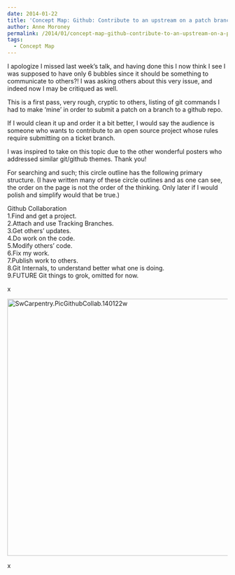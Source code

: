```yaml
---
date: 2014-01-22
title: 'Concept Map: Github: Contribute to an upstream on a patch branch'
author: Anne Moroney
permalink: /2014/01/concept-map-github-contribute-to-an-upstream-on-a-patch-branch/
tags:
  - Concept Map
---
```

I apologize I missed last week&#8217;s talk, and having done this I now think I see I was supposed to have only 6 bubbles since it should be something to communicate to others?! I was asking others about this very issue, and indeed now I may be critiqued as well.

This is a first pass, very rough, cryptic to others, listing of git commands I had to make &#8216;mine&#8217; in order to submit a patch on a branch to a github repo.

If I would clean it up and order it a bit better, I would say the audience is someone who wants to contribute to an open source project whose rules require submitting on a ticket branch.

I was inspired to take on this topic due to the other wonderful posters who addressed similar git/github themes. Thank you!

For searching and such; this circle outline has the following primary structure. (I have written many of these circle outlines and as one can see, the order on the page is not the order of the thinking. Only later if I would polish and simplify would that be true.)

Github Collaboration  
1.Find and get a project.  
2.Attach and use Tracking Branches.  
3.Get others&#8217; updates.  
4.Do work on the code.  
5.Modify others&#8217; code.  
6.Fix my work.  
7.Publish work to others.  
8.Git Internals, to understand better what one is doing.  
9.FUTURE Git things to grok, omitted for now.

x

[<img class="alignnone size-full wp-image-5618" alt="SwCarpentry.PicGithubCollab.140122w" src="http://teaching.software-carpentry.org/wp-content/uploads/2014/01/SwCarpentry.PicGithubCollab.140122w.png" width="604" height="587" />][1]

x

 [1]: http://teaching.software-carpentry.org/wp-content/uploads/2014/01/SwCarpentry.PicGithubCollab.140122w.png
